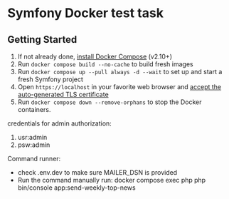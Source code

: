 # Symfony Docker test task

## Getting Started

1. If not already done, [install Docker Compose](https://docs.docker.com/compose/install/) (v2.10+)
2. Run `docker compose build --no-cache` to build fresh images
3. Run `docker compose up --pull always -d --wait` to set up and start a fresh Symfony project
4. Open `https://localhost` in your favorite web browser and [accept the auto-generated TLS certificate](https://stackoverflow.com/a/15076602/1352334)
5. Run `docker compose down --remove-orphans` to stop the Docker containers.


credentials for admin authorization:
1. usr:admin
2. psw:admin

Command runner:
* check .env.dev to make sure MAILER_DSN is provided
* Run the command manually run:  docker compose exec php php bin/console app:send-weekly-top-news  


